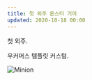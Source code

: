 ```yaml
---
title: 첫 외주 몬스터 기어
updated: 2020-10-18 00:00
---
```


첫 외주.

우커머스 템플릿 커스텀.

![Minion](http://octodex.github.com/images/minion.png)